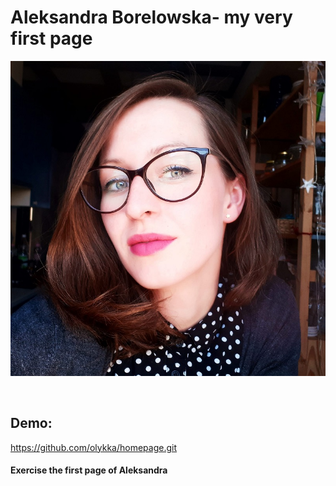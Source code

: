 # Aleksandra Borelowska- my very first page

![Aleksandra Borelowska](images/Aleksandra.jpg)

​

## Demo:

https://github.com/olykka/homepage.git

#### Exercise the first page of **Aleksandra**